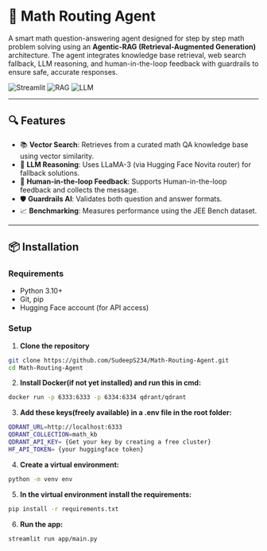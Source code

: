 # 🧠 Math Routing Agent

A smart math question-answering agent designed for step by step math problem solving using an **Agentic-RAG (Retrieval-Augmented Generation)** architecture. The agent integrates knowledge base retrieval, web search fallback, LLM reasoning, and human-in-the-loop feedback with guardrails to ensure safe, accurate responses.

![Streamlit](https://img.shields.io/badge/Frontend-Streamlit-orange)
![RAG](https://img.shields.io/badge/Architecture-RAG-brightgreen)
![LLM](https://img.shields.io/badge/LLM-LLaMA--3-yellow)

---

## 🔍 Features

- 📚 **Vector Search**: Retrieves from a curated math QA knowledge base using vector similarity.
- 🧠 **LLM Reasoning**: Uses LLaMA-3 (via Hugging Face Novita router) for fallback solutions.
- 🔁 **Human-in-the-loop Feedback**: Supports Human-in-the-loop feedback and collects the message.
- 🛡️ **Guardrails AI**: Validates both question and answer formats.
- 📈 **Benchmarking**: Measures performance using the JEE Bench dataset.

---

## 📦 Installation

### Requirements

- Python 3.10+
- Git, pip
- Hugging Face account (for API access)

### Setup

1. **Clone the repository**

```bash
git clone https://github.com/SudeepS234/Math-Routing-Agent.git
cd Math-Routing-Agent
```

2. **Install Docker(if not yet installed) and run this in cmd:**
```bash
docker run -p 6333:6333 -p 6334:6334 qdrant/qdrant
```

3. **Add these keys(freely available) in a .env file in the root folder:**
```bash
QDRANT_URL=http://localhost:6333
QDRANT_COLLECTION=math_kb
QDRANT_API_KEY= {Get your key by creating a free cluster}
HF_API_TOKEN= {your huggingface token}
```

4. **Create a virtual environment:**
```bash
python -m venv env
```

5. **In the virtual environment install the requirements:**
```bash
pip install -r requirements.txt
```

6. **Run the app:**
```bash
streamlit run app/main.py
```

